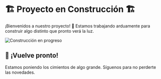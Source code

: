 # 🏗️ Proyecto en Construcción 🏗️

¡Bienvenidos a nuestro proyecto! 🚧 Estamos trabajando arduamente para construir algo distinto que pronto verá la luz.

![Construcción en progreso](https://cdn.pixabay.com/photo/2017/10/26/17/51/under-construction-2891888_1280.jpg)

## 📢 ¡Vuelve pronto!

Estamos poniendo los cimientos de algo grande. Síguenos para no perderte las novedades.

